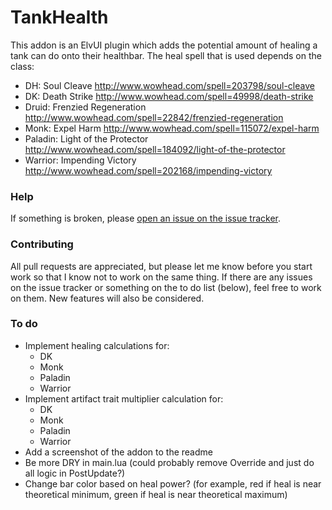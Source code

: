 # TankHealth

This addon is an ElvUI plugin which adds the potential amount of healing a tank can do onto their healthbar.
The heal spell that is used depends on the class:

- DH: Soul Cleave http://www.wowhead.com/spell=203798/soul-cleave
- DK: Death Strike http://www.wowhead.com/spell=49998/death-strike
- Druid: Frenzied Regeneration http://www.wowhead.com/spell=22842/frenzied-regeneration
- Monk: Expel Harm http://www.wowhead.com/spell=115072/expel-harm
- Paladin: Light of the Protector http://www.wowhead.com/spell=184092/light-of-the-protector
- Warrior: Impending Victory http://www.wowhead.com/spell=202168/impending-victory

### Help

If something is broken, please [open an issue on the issue tracker](https://github.com/sunaurus/ElvUI_TankHealth/issues/new).

### Contributing

All pull requests are appreciated, but please let me know before you start work so that I know not to work on
the same thing. If there are any issues on the issue tracker or something on the to do list (below), feel free to
work on them. New features will also be considered.


### To do

- Implement healing calculations for:
  - DK
  - Monk
  - Paladin
  - Warrior
- Implement artifact trait multiplier calculation for:
  - DK
  - Monk
  - Paladin
  - Warrior
- Add a screenshot of the addon to the readme
- Be more DRY in main.lua (could probably remove Override and just do all logic in PostUpdate?)
- Change bar color based on heal power? (for example, red if heal is near theoretical minimum, green if heal is near theoretical maximum)
